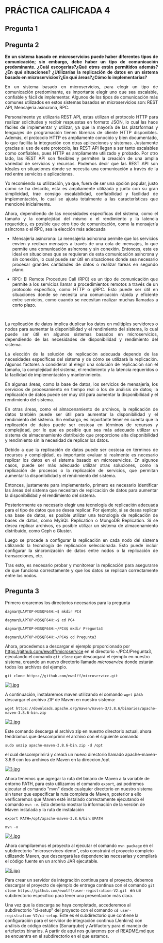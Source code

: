 # PRÁCTICA CALIFICADA 4
## Pregunta 1

## Pregunta 2
<div style="text-align: justify; font-weight: bold; "> En un sistema basado en microservicios puede haber diferentes tipos de comunicación; sin embargo, debe haber un tipo de comunicación predominante. ¿Cuál escogerías?¿Qué otros están permitidos además?¿En qué situaciones? ¿Utilizarías la replicación de datos en un sistema basado en microservicios?¿En qué áreas?¿Cómo lo implementarías?</div>
<p></p>

<div style="text-align: justify;">En un sistema basado en microservicios, para elegir un tipo de comunicación predominante, es importante elegir uno que sea escalable, confiable y fácil de implementar. Algunos de los tipos de comunicación más comunes utilizados en estos sistemas basados en microservicios son: REST API, Mensajería asíncrona, RPC.
<p> </p>
Personalmente yo utilizaría REST API, estas utilizan el protocolo HTTP para realizar solicitudes y recibir respuestas en formato JSON, lo cual las hace fáciles de implementar y utilizar, ya que la mayoría de las plataformas y lenguajes de programación tienen librerías de cliente HTTP disponibles. Además, el protocolo HTTP es ampliamente conocido y bien documentado, lo que facilita la integración con otras aplicaciones y sistemas.
Justamente gracias al uso de este protocolo, las REST API llegan a ser tanto escalables como confiables, pues HTTP es ampliamente utilizado y probado. Por otro lado, las REST API son flexibles y permiten la creación de una amplia variedad de servicios y recursos. Podemos decir que las REST API son ideales en situaciones donde se necesita una comunicación a través de la red entre servicios o aplicaciones.

Yo recomiendo su utilización, ya que, fuera de ser una opción popular, justo como se ha descrito, esta es ampliamente utilizada y junto con su gran simplicidad, trae consigo escalabilidad, confiabilidad y facilidad de implementación, lo cual se ajusta totalmente a las características que mencioné inicialmente. 

Ahora, dependiendo de las necesidades específicas del sistema, como el tamaño y la complejidad del mismo o el rendimiento y la latencia requeridos, es posible que otro tipo de comunicación, como la mensajería asíncrona o el RPC, sea la elección más adecuada

- Mensajería asíncrona: La mensajería asíncrona permite que los servicios envíen y reciban mensajes a través de una cola de mensajes, lo que permite una comunicación asíncrona y sin conexión. Entonces, esta es ideal en situaciones que se requieran de esta comunicación asíncrona y sin conexión, lo cual puede ser útil en situaciones donde sea necesario procesar grandes cantidades de datos o realizar tareas en segundo plano.

- RPC: El Remote Procedure Call (RPC) es un tipo de comunicación que permite a los servicios llamar a procedimientos remotos a través de un protocolo específico, como HTTP o gRPC. Esto puede ser útil en situaciones donde se necesita una comunicación rápida y eficiente entre servicios, como cuando se necesitan realizar muchas llamadas a corto plazo.

<p> <br></p>

La replicación de datos implica duplicar los datos en múltiples servidores o nodos para aumentar la disponibilidad y el rendimiento del sistema, lo cual puede ser útil en algunos sistemas basados en microservicios, dependiendo de las necesidades de disponibilidad y rendimiento del sistema. 

La elección de la solución de replicación adecuada depende de las necesidades específicas del sistema y de cómo se utilizará la replicación. Algunos factores a considerar al elegir una solución de replicación son el tamaño, la complejidad del sistema, el rendimiento y la latencia requeridos o la facilidad de implementación y mantenimiento.

En algunas áreas, como la base de datos, los servicios de mensajería, los servicios de procesamiento en tiempo real o los de análisis de datos; la replicación de datos puede ser muy útil para aumentar la disponibilidad y el rendimiento del sistema. 

En otras áreas, como el almacenamiento de archivos, la replicación de datos también puede ser útil para aumentar la disponibilidad y el rendimiento del sistema. Sin embargo, es importante tener en cuenta que la replicación de datos puede ser costosa en términos de recursos y complejidad, por lo que es posible que sea más adecuado utilizar un sistema de almacenamiento distribuido que proporcione alta disponibilidad y rendimiento sin la necesidad de replicar los datos.

Debido a que la replicación de datos puede ser costosa en términos de recursos y complejidad, es importante evaluar si realmente es necesario replicar los datos en el sistema basado en microservicios. En algunos casos, puede ser más adecuado utilizar otras soluciones, como la replicación de procesos o la replicación de servicios, que permitan aumentar la disponibilidad y el rendimiento del sistema.

Entonces, justamente para implementarlo, primero es necesario identificar las áreas del sistema que necesitan de replicación de datos para aumentar la disponibilidad y el rendimiento del sistema. 

Posteriormente es necesario elegir una tecnología de replicación adecuada para el tipo de datos que se desea replicar. Por ejemplo, si se desea replicar una base de datos, es posible utilizar una tecnología de replicación de bases de datos, como MySQL Replication o MongoDB Replication. Si se desea replicar archivos, es posible utilizar un sistema de almacenamiento distribuido, como Ceph o Gluster.

Luego se procede a configurar la replicación en cada nodo del sistema utilizando la tecnología de replicación seleccionada. Esto puede incluir configurar la sincronización de datos entre nodos o la replicación de transacciones, etc.

Tras esto, es necesario probar y monitorear la replicación para asegurarse de que funciona correctamente y que los datos se replican correctamente entre los nodos.

</div>

## Pregunta 3

Primero crearemos los directorios necesarios para la pregunta

`dagmar@LAPTOP-M3SQF64H:~$ mkdir PC4`

`dagmar@LAPTOP-M3SQF64H:~$ cd PC4`

`dagmar@LAPTOP-M3SQF64H:~/PC4$ mkdir Pregunta3`

`dagmar@LAPTOP-M3SQF64H:~/PC4$ cd Pregunta3`

Ahora, procedemos a descargar el ejemplo proporcionado por https://github.com/ewolff/microservice en el directorio ~/PC4/Pregunta3, ejecutando el comando `git clone` que descargará el ejemplo en nuestro sistema, creando un nuevo directorio llamado *microservice* donde estarán todos los archivos del ejemplo.

`git clone https://github.com/ewolff/microservice.git`

<p></p>

[![1.jpg](https://i.postimg.cc/dtWfszdW/1.jpg)](https://postimg.cc/QHTmSYf5)

A continuación, instalaremos maven utilizando el comando `wget` para descargar el archivo ZIP de Maven en nuestro sistema:

`wget https://downloads.apache.org/maven/maven-3/3.8.6/binaries/apache-maven-3.8.6-bin.zip`

[![2.jpg](https://i.postimg.cc/TwWYRVpw/2.jpg)](https://postimg.cc/Kkxyfg7S)

Este comando descarga el archivo zip en nuestro directorio actual, ahora tendríamos que descomprimir el archivo con el siguiente comando

`sudo unzip apache-maven-3.8.6-bin.zip -d /opt`

el cual descomprimirá y creará un nuevo directorio llamado apache-maven-3.8.6 con los archivos de Maven  en la direccion /opt

[![3.jpg](https://i.postimg.cc/9M11Q7S6/3.jpg)](https://postimg.cc/0MM7tb9n)

Ahora tenemos que agregar la ruta del binario de Maven a la variable de entorno PATH, para esto utilizamos el comando `export`, así podremos ejecutar el comando "mvn" desde cualquier directorio en nuestro sistema sin tener que especificar la ruta completa de Maven, posterior a ello verificaremos que Maven esté instalado correctamente ejecutando el comando `mvn -v`. Esto debería mostrar la información de la versión de Maven instalada y la ruta de instalación

`export PATH=/opt/apache-maven-3.8.6/bin:$PATH`

`mvn -v`

[![4.jpg](https://i.postimg.cc/5yYvWQMq/4.jpg)](https://postimg.cc/5QJjw0y6)

Ahora compilaremos el proyecto al ejecutar el comando `mvn package` en el subdirectorio "microservices-demo", esto construirá el proyecto completo utilizando Maven, que descargará las dependencias necesarias y compilará el código fuente en un archivo JAR ejecutable.

[![5.jpg](https://i.postimg.cc/5yYvWQMq/4.jpg)](https://postimg.cc/5QJjw0y6)

Para crear un servidor de integración continua para el proyecto, debemos descargar el proyecto de ejemplo de entrega continua con el comando `git clone https://github.com/ewolff/user-registration-V2.git ` en un subdirectorio específico para tener una presentación más clara.

Una vez que la descarga se haya completado, accederemos al subdirectorio "ci-setup" del proyecto con el comando `cd user-registration-V2/ci-setup`. Este es el subdirectorio que contiene la configuración para el servidor de integración continua (Jenkins) con análisis de código estático (Sonarqube) y Artifactory para el manejo de artefactos binarios. A partir de aquí nos guiaremos por el README.md que se encuentra en el subdirectorio en el que estamos.





